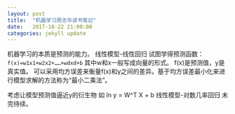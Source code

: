 ```yaml
---
layout: post
title:  "机器学习周志华读书笔记"
date:   2017-10-22 21:00:00
categories: jekyll update
---
```

机器学习的本质是预测的能力。
线性模型-线性回归
试图学得预测函数：
`f(x)=w1x1+w2x2+……+wdxd+b`
其中w和x一般写成向量的形式。
f(x)是预测值，y是真实值。
可以采用均方误差来衡量f(x)和y之间的差异。基于均方误差最小化来进行模型求解的方法称为“最小二乘法”。

考虑让模型预测值逼近y的衍生物
如
ln y = W^T X + b
线性模型-对数几率回归
未完待续。
